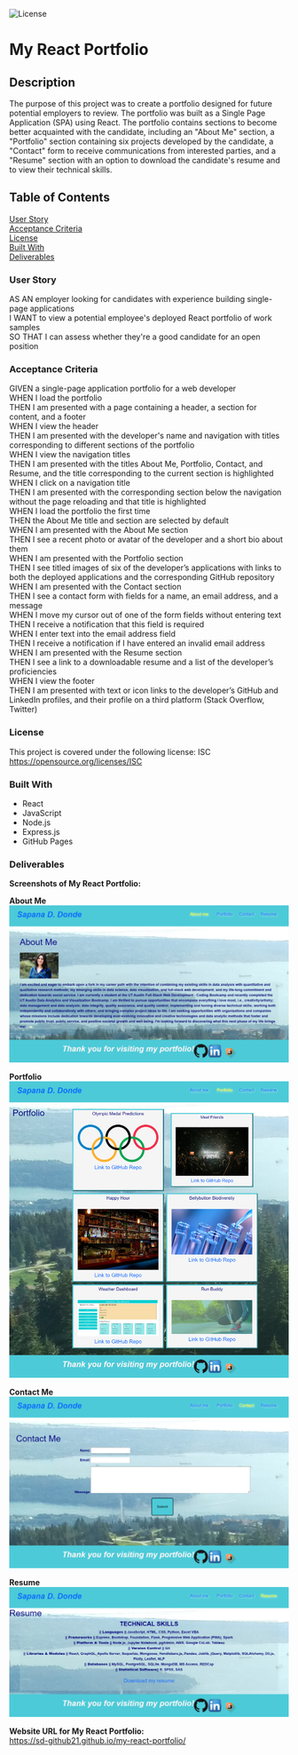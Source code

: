 ![License](https://img.shields.io/badge/License-ISC-ff69b4)

# **My React Portfolio**

## **Description**
The purpose of this project was to create a portfolio designed for future potential employers to review. The portfolio was built as a Single Page Application (SPA) using React. The portfolio contains sections to become better acquainted with the candidate, including an "About Me" section, a "Portfolio" section containing six projects developed by the candidate, a "Contact" form to receive communications from interested parties, and a "Resume" section with an option to download the candidate's resume and to view their technical skills. 

## **Table of Contents**
[User Story](#user-story)<br>
[Acceptance Criteria](#acceptance-criteria)<br>
[License](#license)<br>
[Built With](#built-with)<br>
[Deliverables](#deliverables)<br>

### **User Story**
AS AN employer looking for candidates with experience building single-page applications<br>
I WANT to view a potential employee's deployed React portfolio of work samples<br>
SO THAT I can assess whether they're a good candidate for an open position<br>

### **Acceptance Criteria**
GIVEN a single-page application portfolio for a web developer <br>
WHEN I load the portfolio <br>
THEN I am presented with a page containing a header, a section for content, and a footer<br>
WHEN I view the header<br>
THEN I am presented with the developer's name and navigation with titles corresponding to different sections of the portfolio<br>
WHEN I view the navigation titles<br>
THEN I am presented with the titles About Me, Portfolio, Contact, and Resume, and the title corresponding to the current section is highlighted<br>
WHEN I click on a navigation title<br>
THEN I am presented with the corresponding section below the navigation without the page reloading and that title is highlighted<br>
WHEN I load the portfolio the first time<br>
THEN the About Me title and section are selected by default<br>
WHEN I am presented with the About Me section<br>
THEN I see a recent photo or avatar of the developer and a short bio about them<br>
WHEN I am presented with the Portfolio section<br>
THEN I see titled images of six of the developer’s applications with links to both the deployed applications and the corresponding GitHub repository<br>
WHEN I am presented with the Contact section<br>
THEN I see a contact form with fields for a name, an email address, and a message<br>
WHEN I move my cursor out of one of the form fields without entering text<br>
THEN I receive a notification that this field is required<br>
WHEN I enter text into the email address field<br>
THEN I receive a notification if I have entered an invalid email address<br>
WHEN I am presented with the Resume section<br>
THEN I see a link to a downloadable resume and a list of the developer’s proficiencies<br>
WHEN I view the footer<br>
THEN I am presented with text or icon links to the developer’s GitHub and LinkedIn profiles, and their profile on a third platform (Stack Overflow, Twitter) <br>

### **License**
This project is covered under the following license: ISC<br>
https://opensource.org/licenses/ISC

### **Built With**
* React 
* JavaScript
* Node.js
* Express.js
* GitHub Pages

### **Deliverables**
**Screenshots of My React Portfolio:**

**About Me**
![alt text](src/assets/images/about-me.png)<br>

**Portfolio**
![alt text](src/assets/images/portfolio.png)<br>

**Contact Me**
![alt text](src/assets/images/contact-form.png)<br>

**Resume**
![alt text](src/assets/images/resume.png)<br>

**Website URL for My React Portfolio:**<br>
https://sd-github21.github.io/my-react-portfolio/





